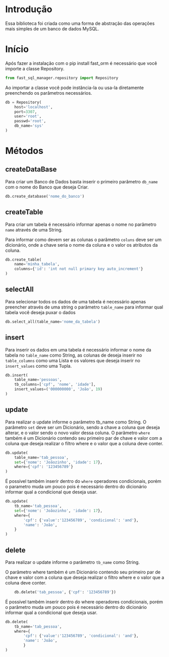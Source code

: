 # Introdução

Essa biblioteca foi criada como uma forma de abstração das operações mais simples
de um banco de dados MySQL.

# Início

Após fazer a instalação com o pip install fast_orm
é necessário que você importe a classe Repository.

```python
from fast_sql_manager.repository import Repository
```

Ao importar a classe você pode instância-la ou
usa-la diretamente preenchendo os parâmetros necessários.

```python
db = Repository(
    host='localhost', 
    port=3307, 
    user='root', 
    passwd='root', 
    db_name='sys'
)
```

# Métodos 

## createDataBase

Para criar um Banco de Dados basta inserir o primeiro
parâmetro `db_name` com o nome do Banco que deseja Criar.

```python
db.create_database('nome_do_banco')
```

## createTable

Para criar um tabela é necessário informar apenas o nome
no parâmetro `name` através  de uma String.

Para informar como devem ser as colunas o parâmetro
`coluns` deve ser um dicionário, onde a chave seria o nome 
da coluna e o valor os atributos da coluna.

```python
db.create_table(
    name='minha_tabela', 
    columns={'id': 'int not null primary key auto_increment'}
)
```

## selectAll

Para selecionar todos os dados de uma tabela 
é necessário apenas preencher através de uma
string o parâmetro `table_name` para informar 
qual tabela você deseja puxar o dados

```python
db.select_all(table_name='nome_da_tabela') 
```

## insert

Para inserir os dados em uma tabela é necessário informar o nome da tabela no `table_name` como String, as colunas de deseja inserir no `table_columns` como uma Lista e os valores que deseja inserir no `insert_values` como uma Tupla.

```python
db.insert(
    table_name='pessoas',
    tb_columns=['cpf', 'nome', 'idade'], 
    insert_values=('000000000', 'João', 19)
)
```

## update

Para realizar o update informe o parâmetro tb_name como String.
O parâmetro `set` deve ser um Dicionário, sendo a chave a coluna que deseja alterar,
e o valor sendo o novo valor dessa coluna.
O parâmetro `where` também é um Dicionário contendo seu primeiro par de chave e valor com a coluna que deseja
realizar o filtro where e o valor que a coluna deve conter.

```python
db.update(
    table_name='tab_pessoa',
    set={'nome': 'Joãozinho', 'idade': 17},
    where={'cpf': '123456789'}
)
```

É possível também inserir dentro do `where` operadores condicionais, porém o parametro muda um pouco
pois é necessário dentro do dicionário informar qual a condicional que deseja usar.

```python
db.update(
    tb_name='tab_pessoa',
    set={'nome': 'Joãozinho', 'idade': 17},
    where={
        'cpf': {'value':'123456789', 'condicional': 'and'}, 
        'name': 'João',
    }
)
```

## delete

Para realizar o update informe o parâmetro `tb_name` como String.

O parâmetro where também é um Dicionário contendo seu primeiro par de chave e valor com a coluna que deseja
realizar o filtro where e o valor que a coluna deve conter.

```python
    db.delete('tab_pessoa', {'cpf': '123456789'})
```

É possível também inserir dentro do where operadores condicionais, porém o parâmetro muda um pouco
pois é necessário dentro do dicionário informar qual a condicional que deseja usar.

```python
db.delete(
    tb_name='tab_pessoa',
    where={
        'cpf': {'value':'123456789', 'condicional': 'and'}, 
        'name': 'João',
        }
)
```